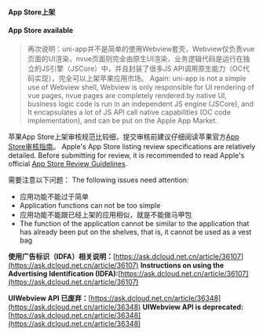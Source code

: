 #### App Store上架
#### App Store available

>再次说明：uni-app并不是简单的使用Webview套壳，Webview仅负责vue页面的UI渲染，nvue页面则完全由原生UI渲染，业务逻辑代码是运行在独立的JS引擎（JSCore）中，并且封装了很多JS API调用原生能力（OC代码实现），完全可以上架苹果应用市场。
> Again: uni-app is not a simple use of Webview shell, Webview is only responsible for UI rendering of vue pages, nvue pages are completely rendered by native UI, business logic code is run in an independent JS engine (JSCore), and It encapsulates a lot of JS API call native capabilities (OC code implementation), and can be put on the Apple App Market.

苹果App Store上架审核规范比较细，提交审核前建议仔细阅读苹果官方[App Store审核指南](https://developer.apple.com/cn/app-store/review/guidelines/)。
Apple's App Store listing review specifications are relatively detailed. Before submitting for review, it is recommended to read Apple's official [App Store Review Guidelines](https://developer.apple.com/cn/app-store/review/guidelines/).

需要注意以下问题：
The following issues need attention:
- 应用功能不能过于简单
- Application functions can not be too simple
- 应用功能不能跟已经上架的应用相似，就是不能做马甲包
- The function of the application cannot be similar to the application that has already been put on the shelves, that is, it cannot be used as a vest bag

**使用广告标识（IDFA）相关说明：**[https://ask.dcloud.net.cn/article/36107](https://ask.dcloud.net.cn/article/36107)
**Instructions on using the Advertising Identification (IDFA):**[https://ask.dcloud.net.cn/article/36107](https://ask.dcloud.net.cn/article/36107)

**UIWebview API 已废弃：**[https://ask.dcloud.net.cn/article/36348](https://ask.dcloud.net.cn/article/36348)
**UIWebview API is deprecated:**[https://ask.dcloud.net.cn/article/36348](https://ask.dcloud.net.cn/article/36348)
